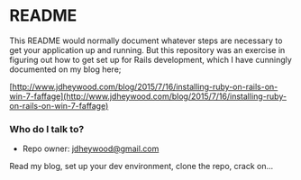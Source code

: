 # README #

This README would normally document whatever steps are necessary to get your application up and running. But this repository was an exercise in figuring out how to get set up for Rails development, which I have cunningly documented on my blog here;

[http://www.jdheywood.com/blog/2015/7/16/installing-ruby-on-rails-on-win-7-faffage](http://www.jdheywood.com/blog/2015/7/16/installing-ruby-on-rails-on-win-7-faffage)


### Who do I talk to? ###

* Repo owner: jdheywood@gmail.com


Read my blog, set up your dev environment, clone the repo, crack on...